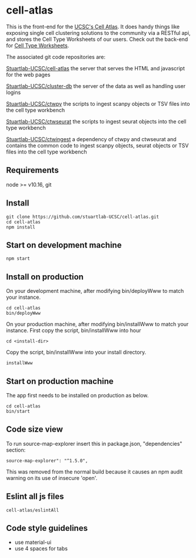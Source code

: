 
# cell-atlas
This is the front-end for the [UCSC's Cell Atlas](https://cellatlas.ucsc.edu/). It does handy
things like exposing single cell clustering solutions
to the community via a RESTful api, and stores the Cell Type Worksheets of our users.
Check out the back-end for 
[Cell Type Worksheets](https://cellatlasapi.ucsc.edu/cell-type).

The associated git code repositories are:

[Stuartlab-UCSC/cell-atlas](https://github.com/Stuartlab-UCSC/cell-atlas)
the server that serves the HTML and javascript for the web pages

[Stuartlab-UCSC/cluster-db](https://github.com/Stuartlab-UCSC/cluster-db)
the server of the data as well as handling user logins

[Stuartlab-UCSC/ctwpy](https://github.com/Stuartlab-UCSC/ctwpy)
the scripts to ingest scanpy objects or TSV files into the cell type workbench

[Stuartlab-UCSC/ctwseurat](https://github.com/Stuartlab-UCSC/ctwseurat)
the scripts to ingest seurat objects into the cell type workbench

[Stuartlab-UCSC/ctwingest](https://github.com/Stuartlab-UCSC/ctwingest)
a dependency of ctwpy and ctwseurat and contains the common code to ingest 
scanpy objects, seurat objects or TSV files into the cell type workbench

## Requirements
node >= v10.16, git

## Install
```
git clone https://github.com/stuartlab-UCSC/cell-atlas.git
cd cell-atlas
npm install
```

## Start on development machine
```
npm start
```

## Install on production
On your development machine, after modifying bin/deployWww to match your instance.
```
cd cell-atlas
bin/deployWww
```
On your production machine, after modifying bin/installWww to match your instance.
First copy the script, bin/installWww into hour 
```
cd <install-dir>
```
Copy the script, bin/installWww into your install directory.
```
installWww
```

## Start on production machine
The app first needs to be installed on production as below.
```
cd cell-atlas
bin/start
```

## Code size view
To run source-map-explorer insert this in package.json,
"dependencies" section:
```
source-map-explorer": "^1.5.0",
```
This was removed from the normal build because it causes an npm audit warning on
its use of insecure 'open'.

## Eslint all js files
```
cell-atlas/eslintAll
```

## Code style guidelines
- use material-ui
- use 4 spaces for tabs
